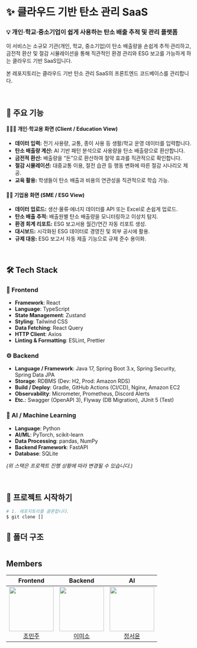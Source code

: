 # ✨ 클라우드 기반 탄소 관리 SaaS

### 💡 개인·학교·중소기업이 쉽게 사용하는 탄소 배출 추적 및 관리 플랫폼

이 서비스는 소규모 기관(개인, 학교, 중소기업)이 탄소 배출량을 손쉽게 추적·관리하고, 금전적 환산 및 절감 시뮬레이션을 통해 직관적인 환경 관리와 ESG 보고를 가능하게 하는 클라우드 기반 SaaS입니다.

본 레포지토리는 클라우드 기반 탄소 관리 SaaS의 프론트엔드 코드베이스를 관리합니다.

<br>

## 🎯 주요 기능

#### 🙋🏻‍♀️ 개인·학교용 화면 (Client / Education View)

-   **데이터 입력:** 전기 사용량, 교통, 종이 사용 등 생활/학교 운영 데이터를 입력합니다.
-   **탄소 배출량 계산:** AI 기반 패턴 분석으로 사용량을 탄소 배출량으로 환산합니다.
-   **금전적 환산:** 배출량을 “돈”으로 환산하여 절약 효과를 직관적으로 확인합니다.
-   **절감 시뮬레이션:** 대중교통 이용, 절전 습관 등 행동 변화에 따른 절감 시나리오 제공.
-   **교육 활용:** 학생들이 탄소 배출과 비용의 연관성을 직관적으로 학습 가능.

#### 👩‍💼 기업용 화면 (SME / ESG View)

-   **데이터 업로드:** 생산·물류·에너지 데이터를 API 또는 Excel로 손쉽게 업로드.
-   **탄소 배출 추적:** 배출원별 탄소 배출량을 모니터링하고 이상치 탐지.
-   **환경 회계 리포트:** ESG 보고서용 월간/연간 자동 리포트 생성.
-   **대시보드:** 시각화된 ESG 데이터로 경영진 및 외부 공시에 활용.
-   **규제 대응:** ESG 보고서 자동 제출 기능으로 규제 준수 용이화.


<br>

## 🛠 Tech Stack  

### 🎨 Frontend  
- **Framework**: React  
- **Language**: TypeScript  
- **State Management**: Zustand  
- **Styling**: Tailwind CSS  
- **Data Fetching**: React Query  
- **HTTP Client**: Axios  
- **Linting & Formatting**: ESLint, Prettier  


### ⚙️ Backend  
- **Language / Framework**: Java 17, Spring Boot 3.x, Spring Security, Spring Data JPA  
- **Storage**: RDBMS (Dev: H2, Prod: Amazon RDS)  
- **Build / Deploy**: Gradle, GitHub Actions (CI/CD), Nginx, Amazon EC2  
- **Observability**: Micrometer, Prometheus, Discord Alerts  
- **Etc.**: Swagger (OpenAPI 3), Flyway (DB Migration), JUnit 5 (Test)  


### 🤖 AI / Machine Learning  
- **Language**: Python  
- **AI/ML**: PyTorch, scikit-learn  
- **Data Processing**: pandas, NumPy  
- **Backend Framework**: FastAPI  
- **Database**: SQLite  


*(위 스택은 프로젝트 진행 상황에 따라 변경될 수 있습니다.)*  


<br>

## 🚀 프로젝트 시작하기

```bash
# 1. 레포지토리를 클론합니다.
$ git clone []
```
## 📁 폴더 구조
```
```

## Members
| Frontend | Backend | AI |
|:--:|:--:|:--:|
| <a href="https://github.com/minjujoy"><img src="https://avatars.githubusercontent.com/u/181975061?v=4" width="120" height="120" /></a><br/><a href="https://github.com/minjujoy">조민주</a> | <a href="https://github.com/smileblu"><img src="https://avatars.githubusercontent.com/u/181451140?s=96&v=4" width="120" height="120" /></a><br/><a href="https://github.com/smileblu">이미소</a> | <a href="https://github.com/youn1205"><img src="https://avatars.githubusercontent.com/u/164621867?v=4" width="120" height="120" /></a><br/><a href="https://github.com/youn1205">정서윤</a> | 
